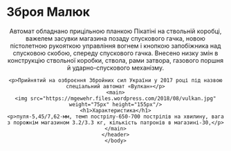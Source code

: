<html>
    <title>Українська зброя "Малюк"</title>
    <body>
    <h1>Зброя Малюк</h1>
    <header>
    <p>Автомат обладнано прицільною планкою Пікатіні на ствольній коробці, важелем засувки магазина позаду спускового гачка, новою пістолетною рукояткою управління вогнем і кнопкою запобіжника над спусковою скобою, спереду спускового гачка. Внесено низку змін в конструкцію ствольної коробки, ствола, рами затвора, газового поршня й ударно-спускового механізму.</p>

    <p>Прийнятий на озброєння Збройних сил України у 2017 році під назвою спеціальний автомат «Вулкан»</p>
    <main>
    <img src="https://mgewehr.files.wordpress.com/2018/08/vulkan.jpg" weight="75px" height="155px"/>
    <h1>Характеристика</h1>
    <p>пуля-5,45/7,62-мм, темп пострілу-650-700 пострілів на хвилину, вага з порожнім магазином 3.2/3.3 кг, кількість патронів в магазині-30,</p>
    </main>
    </header>
    </body>
</html>
